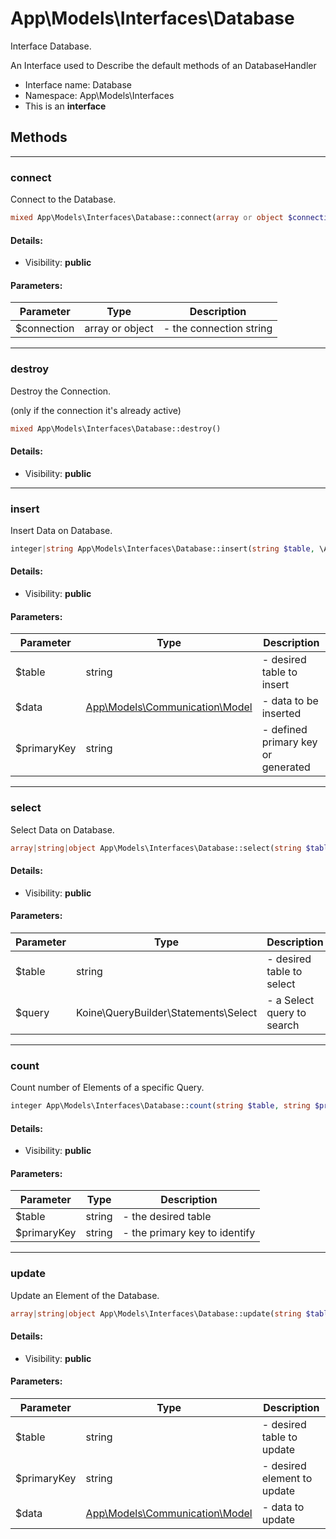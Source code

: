 App\Models\Interfaces\Database
===============

Interface Database.

An Interface used to Describe
the default methods of an DatabaseHandler


* Interface name: Database
* Namespace: App\Models\Interfaces
* This is an **interface**






Methods
-------


<hr>

### connect

Connect to the Database.



```php
mixed App\Models\Interfaces\Database::connect(array or object $connection)
```

#### Details:
* Visibility: **public**


#### Parameters:

| Parameter | Type | Description |
|-----------|------|-------------|
| $connection | array or object |  - the connection string |



<hr>

### destroy

Destroy the Connection.

(only if the connection it's already active)

```php
mixed App\Models\Interfaces\Database::destroy()
```

#### Details:
* Visibility: **public**




<hr>

### insert

Insert Data on Database.



```php
integer|string App\Models\Interfaces\Database::insert(string $table, \App\Models\Communication\Model $data, string $primaryKey)
```

#### Details:
* Visibility: **public**


#### Parameters:

| Parameter | Type | Description |
|-----------|------|-------------|
| $table | string |  - desired table to insert |
| $data | [App\Models\Communication\Model](App-Models-Communication-Model.md) |  - data to be inserted |
| $primaryKey | string |  - defined primary key or generated |



<hr>

### select

Select Data on Database.



```php
array|string|object App\Models\Interfaces\Database::select(string $table, \Koine\QueryBuilder\Statements\Select $query)
```

#### Details:
* Visibility: **public**


#### Parameters:

| Parameter | Type | Description |
|-----------|------|-------------|
| $table | string |  - desired table to select |
| $query | Koine\QueryBuilder\Statements\Select |  - a Select query to search |



<hr>

### count

Count number of Elements of a specific Query.



```php
integer App\Models\Interfaces\Database::count(string $table, string $primaryKey)
```

#### Details:
* Visibility: **public**


#### Parameters:

| Parameter | Type | Description |
|-----------|------|-------------|
| $table | string |  - the desired table |
| $primaryKey | string |  - the primary key to identify |



<hr>

### update

Update an Element of the Database.



```php
array|string|object App\Models\Interfaces\Database::update(string $table, string $primaryKey, \App\Models\Communication\Model $data)
```

#### Details:
* Visibility: **public**


#### Parameters:

| Parameter | Type | Description |
|-----------|------|-------------|
| $table | string |  - desired table to update |
| $primaryKey | string |  - desired element to update |
| $data | [App\Models\Communication\Model](App-Models-Communication-Model.md) |  - data to update |


